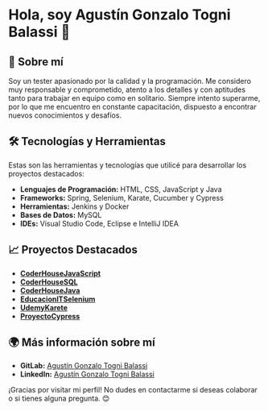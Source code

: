 # Hola, soy Agustín Gonzalo Togni Balassi 👋

## 🌟 Sobre mí
Soy un tester apasionado por la calidad y la programación. Me considero muy responsable y comprometido, atento a los detalles y con aptitudes tanto para trabajar en equipo como en solitario. Siempre intento superarme, por lo que me encuentro en constante capacitación, dispuesto a encontrar nuevos conocimientos y desafíos.

## 🛠️ Tecnologías y Herramientas
Estas son las herramientas y tecnologías que utilicé para desarrollar los proyectos destacados:
- **Lenguajes de Programación:** HTML, CSS, JavaScript y Java
- **Frameworks:** Spring, Selenium, Karate, Cucumber y Cypress
- **Herramientas:** Jenkins y Docker
- **Bases de Datos:** MySQL
- **IDEs:** Visual Studio Code, Eclipse e IntelliJ IDEA

## 📈 Proyectos Destacados
- **[CoderHouseJavaScript](https://github.com/AgustinTogni/CoderHouseJavaScript)**
- **[CoderHouseSQL](https://github.com/AgustinTogni/CoderHouseSQL)**
- **[CoderHouseJava](https://gitlab.com/AgustinTogni/coderhousejava)**
- **[EducacionITSelenium](https://gitlab.com/AgustinTogni/educacionitselenium)**
- **[UdemyKarete](https://gitlab.com/AgustinTogni/udemykarate)**
- **[ProyectoCypress](https://gitlab.com/AgustinTogni/proyectocypress)**

## 🌍 Más información sobre mí
- **GitLab:** [Agustín Gonzalo Togni Balassi](https://gitlab.com/AgustinTogni)
- **LinkedIn:** [Agustín Gonzalo Togni Balassi](https://www.linkedin.com/in/agustin-gonzalo-togni-balassi-203444243/)

¡Gracias por visitar mi perfil! No dudes en contactarme si deseas colaborar o si tienes alguna pregunta. 😊
